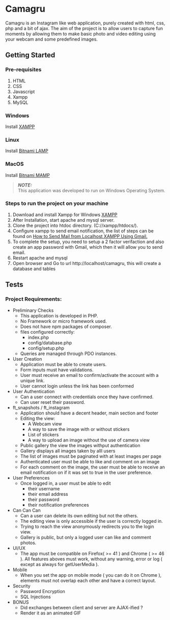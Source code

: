 # Camagru
Camagru is an Instagram like web application, purely created with html, css, php and a bit of ajax.  The aim of the project is to allow users to capture fun moments by allowing them to make basic photo and video editing using your webcam and some predefined images.

## Getting Started
### Pre-requisites
<ol>
    <li>HTML</li>
    <li>CSS</li>
    <li>Javascript</li>
    <li>Xampp</li>
    <li>MySQL</li>
</ol>

### Windows
Install <a href="https://www.apachefriends.org/index.html"> XAMPP </a>

### Linux
Install <a href="https://bitnami.com/stack/lamp">Bitnami LAMP</a>

### MacOS
Install <a href="https://bitnami.com/stack/mamp">Bitnami MAMP</a>

> **_NOTE:_**  
>This application was developed to run on Windows Operating System.

### Steps to run the project on your machine
<ol>
    <li>Download and install Xampp for Windows <a href="https://www.apachefriends.org/index.html"> XAMPP </a></li>
        <li>After Installation, start apache and mysql server.</li>
        <li>Clone the project into htdoc directory. (C://xampp/htdocs/).</li>
        <li>Configure xampp to send email notification, the list of steps can be found on <a href="https://meetanshi.com/blog/send-mail-from-localhost-xampp-using-gmail/">How to Send Mail from Localhost XAMPP Using Gmail.</a></li>
        <li>To complete the setup, you need to setup a 2 factor verifaction and also create an app password with Gmail, which then it will allow you to send email.</li>
        <li>Restart apache and mysql</li>
        <li>Open browser and Go to url http://localhost/camagru, this will create a database and tables</li>
</ol>

## Tests
### Project Requirements:
<ul>
     <li>Preliminary Checks
        <ul>
            <li>This application is developed in PHP.</li>
            <li>No Framework or micro framework used.</li>
            <li>Does not have npm packages of composer.</li>
            <li>files configured correctly:
                <ul>
                    <li>index.php</li>
                    <li>config/database.php</li>
                    <li>config/setup.php</li>
                </ul>
            </li>
            <li>Queries are managed through PDO instances.</li>
        </ul>
    </li>
    <li>User Creation
        <ul>
            <li>Application must be able to create users.</li>
            <li>Form inputs must have validations.</li>
            <li>User must receive an email to confirm/activate the account with a unique link.</li>
            <li>User cannot login unless the link has been conformed</li>
        </ul>
    </li>
    <li>User Authentication
        <ul>
            <li>Can a user connect with credentials once they have confirmed.</li>
            <li>Can user reset their password.</li>
        </ul>
    </li>
    <li>ft_snapshots / ft_instagram
        <ul>
            <li>Application should have a decent header, main section and footer</li>
            <li>Editing the view:
                <ul>
                    <li>A Webcam view</li>
                    <li>A way to save the image with or without stickers</li>
                    <li>List of stickers</li>
                    <li>A way to upload an image without the use of camera view</li>
                </ul>
            </li>
            <li>Public gallery the view the images withput authentication</li>
            <li>Gallery displays all images taken by alll users</li>
            <li>The list of images must be paginated with at least images per page</li>
            <li>Authenticated user must be able to like and comment on an image</li>
            <li>For each comment on the image, the user must be able to receive an email notification on if it was set to true in the user preference.</li>
        </ul>
    </li>
    <li>User Preferences
        <ul>
            <li>Once logged in, a user must be able to edit
                <ul>
                    <li>their username</li>
                    <li>their email address</li>
                    <li>their password</li>
                    <li>their notification preferences</li>
                </ul>
            </li>
        </ul>
    </li>
    <li>Can Can Can
        <ul>
            <li>Can a user can delete its own editing but not the others.</li>
            <li>The editing view is only accessible if the user is correctly logged in.</li>
            <li>Trying to reach the view anonymously redirects you to the login view.</li>
            <li>Gallery is public, but only a logged user can like and comment photos.</li>
        </ul>
    </li>
    <li>UI/UX
        <ul>
            <li>The app must be compatible on Firefox( >= 41 ) and Chrome ( >= 46 ). All
features aboves must work, without any warning, error or log ( except as always for getUserMedia ).</li>
        </ul>
    </li>
    <li>Mobile
        <ul>
            <li>When you set the app on mobile mode ( you can do it on Chrome ), elements
must not overlap each other and have a correct layout.</li>
        </ul>
    </li>
    <li>Security
        <ul>
            <li>Password Encryption</li>
            <li>SQL Injections</li>
        </ul>
    </li>
    <li>BONUS
        <ul>
            <li>Did exchanges between client and server are AJAX-ified ?</li>
            <li>Render it as an animated GIF</li>
        </ul>
    </li>
</ul>
